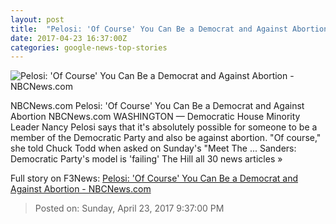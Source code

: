 ```yaml
---
layout: post
title:  "Pelosi: 'Of Course' You Can Be a Democrat and Against Abortion - NBCNews.com"
date: 2017-04-23 16:37:00Z
categories: google-news-top-stories
---
```


![Pelosi: 'Of Course' You Can Be a Democrat and Against Abortion - NBCNews.com](https://media2.s-nbcnews.com/j/msnbc/components/video/201704/mtp_pelosi2_170423.nbcnews-fp-1200-800.jpg)

NBCNews.com Pelosi: 'Of Course' You Can Be a Democrat and Against Abortion NBCNews.com WASHINGTON — Democratic House Minority Leader Nancy Pelosi says that it's absolutely possible for someone to be a member of the Democratic Party and also be against abortion. "Of course," she told Chuck Todd when asked on Sunday's "Meet The ... Sanders: Democratic Party's model is 'failing' The Hill all 30 news articles »


Full story on F3News: [Pelosi: 'Of Course' You Can Be a Democrat and Against Abortion - NBCNews.com](http://www.f3nws.com/n/A4zgVE)

> Posted on: Sunday, April 23, 2017 9:37:00 PM
